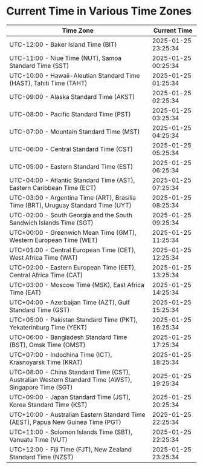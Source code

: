 # Current Time in Various Time Zones

| Time Zone | Current Time |
|-----------|--------------|
| UTC-12:00 - Baker Island Time (BIT) | 2025-01-25 23:25:34 |
| UTC-11:00 - Niue Time (NUT), Samoa Standard Time (SST) | 2025-01-25 00:25:34 |
| UTC-10:00 - Hawaii-Aleutian Standard Time (HAST), Tahiti Time (TAHT) | 2025-01-25 01:25:34 |
| UTC-09:00 - Alaska Standard Time (AKST) | 2025-01-25 02:25:34 |
| UTC-08:00 - Pacific Standard Time (PST) | 2025-01-25 03:25:34 |
| UTC-07:00 - Mountain Standard Time (MST) | 2025-01-25 04:25:34 |
| UTC-06:00 - Central Standard Time (CST) | 2025-01-25 05:25:34 |
| UTC-05:00 - Eastern Standard Time (EST) | 2025-01-25 06:25:34 |
| UTC-04:00 - Atlantic Standard Time (AST), Eastern Caribbean Time (ECT) | 2025-01-25 07:25:34 |
| UTC-03:00 - Argentina Time (ART), Brasília Time (BRT), Uruguay Standard Time (UYT) | 2025-01-25 08:25:34 |
| UTC-02:00 - South Georgia and the South Sandwich Islands Time (SGT) | 2025-01-25 09:25:34 |
| UTC±00:00 - Greenwich Mean Time (GMT), Western European Time (WET) | 2025-01-25 11:25:34 |
| UTC+01:00 - Central European Time (CET), West Africa Time (WAT) | 2025-01-25 12:25:34 |
| UTC+02:00 - Eastern European Time (EET), Central Africa Time (CAT) | 2025-01-25 13:25:34 |
| UTC+03:00 - Moscow Time (MSK), East Africa Time (EAT) | 2025-01-25 14:25:34 |
| UTC+04:00 - Azerbaijan Time (AZT), Gulf Standard Time (GST) | 2025-01-25 15:25:34 |
| UTC+05:00 - Pakistan Standard Time (PKT), Yekaterinburg Time (YEKT) | 2025-01-25 16:25:34 |
| UTC+06:00 - Bangladesh Standard Time (BST), Omsk Time (OMST) | 2025-01-25 17:25:34 |
| UTC+07:00 - Indochina Time (ICT), Krasnoyarsk Time (KRAT) | 2025-01-25 18:25:34 |
| UTC+08:00 - China Standard Time (CST), Australian Western Standard Time (AWST), Singapore Time (SGT) | 2025-01-25 19:25:34 |
| UTC+09:00 - Japan Standard Time (JST), Korea Standard Time (KST) | 2025-01-25 20:25:34 |
| UTC+10:00 - Australian Eastern Standard Time (AEST), Papua New Guinea Time (PGT) | 2025-01-25 22:25:34 |
| UTC+11:00 - Solomon Islands Time (SBT), Vanuatu Time (VUT) | 2025-01-25 22:25:34 |
| UTC+12:00 - Fiji Time (FJT), New Zealand Standard Time (NZST) | 2025-01-25 23:25:34 |
